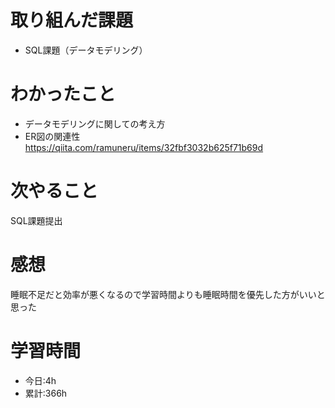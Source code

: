 # 取り組んだ課題
  - SQL課題（データモデリング）
# わかったこと
- データモデリングに関しての考え方
- ER図の関連性　https://qiita.com/ramuneru/items/32fbf3032b625f71b69d
# 次やること
SQL課題提出
# 感想
睡眠不足だと効率が悪くなるので学習時間よりも睡眠時間を優先した方がいいと思った

# 学習時間
- 今日:4h
- 累計:366h
